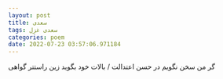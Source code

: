 ```yaml
---
layout: post
title: سعدی
tags: سعدی غزل
categories: poem
date: 2022-07-23 03:57:06.971184
---
```


گر من سخن نگویم در حسن اعتدالت / بالات خود بگوید زین راستتر گواهی